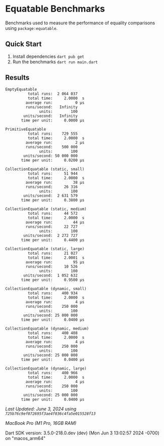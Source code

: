 # Equatable Benchmarks

Benchmarks used to measure the performance of equality comparisons using `package:equatable`.

## Quick Start

1. Install dependencies
   `dart pub get`
1. Run the benchmarks
   `dart run main.dart`

## Results

```
EmptyEquatable
          total runs:  2 064 037   
          total time:     2.0000  s
         average run:          0 μs
         runs/second:   Infinity
               units:        100   
        units/second:   Infinity
       time per unit:     0.0000 μs

PrimitiveEquatable
          total runs:    729 555   
          total time:     2.0000  s
         average run:          2 μs
         runs/second:    500 000   
               units:        100   
        units/second: 50 000 000   
       time per unit:     0.0200 μs

CollectionEquatable (static, small)
          total runs:     51 944   
          total time:     2.0000  s
         average run:         38 μs
         runs/second:     26 316   
               units:        100   
        units/second:  2 631 579   
       time per unit:     0.3800 μs

CollectionEquatable (static, medium)
          total runs:     44 572   
          total time:     2.0000  s
         average run:         44 μs
         runs/second:     22 727   
               units:        100   
        units/second:  2 272 727   
       time per unit:     0.4400 μs

CollectionEquatable (static, large)
          total runs:     21 027   
          total time:     2.0001  s
         average run:         95 μs
         runs/second:     10 526   
               units:        100   
        units/second:  1 052 632   
       time per unit:     0.9500 μs

CollectionEquatable (dynamic, small)
          total runs:    400 934   
          total time:     2.0000  s
         average run:          4 μs
         runs/second:    250 000   
               units:        100   
        units/second: 25 000 000   
       time per unit:     0.0400 μs

CollectionEquatable (dynamic, medium)
          total runs:    400 408   
          total time:     2.0000  s
         average run:          4 μs
         runs/second:    250 000   
               units:        100   
        units/second: 25 000 000   
       time per unit:     0.0400 μs

CollectionEquatable (dynamic, large)
          total runs:    400 966   
          total time:     2.0000  s
         average run:          4 μs
         runs/second:    250 000   
               units:        100   
        units/second: 25 000 000   
       time per unit:     0.0400 μs
```

_Last Updated: June 3, 2024 using `725b76c9ef072695f3ae4f036c4fa5e015528f13`_

_MacBook Pro (M1 Pro, 16GB RAM)_

Dart SDK version: 3.5.0-218.0.dev (dev) (Mon Jun 3 13:02:57 2024 -0700) on "macos_arm64"
